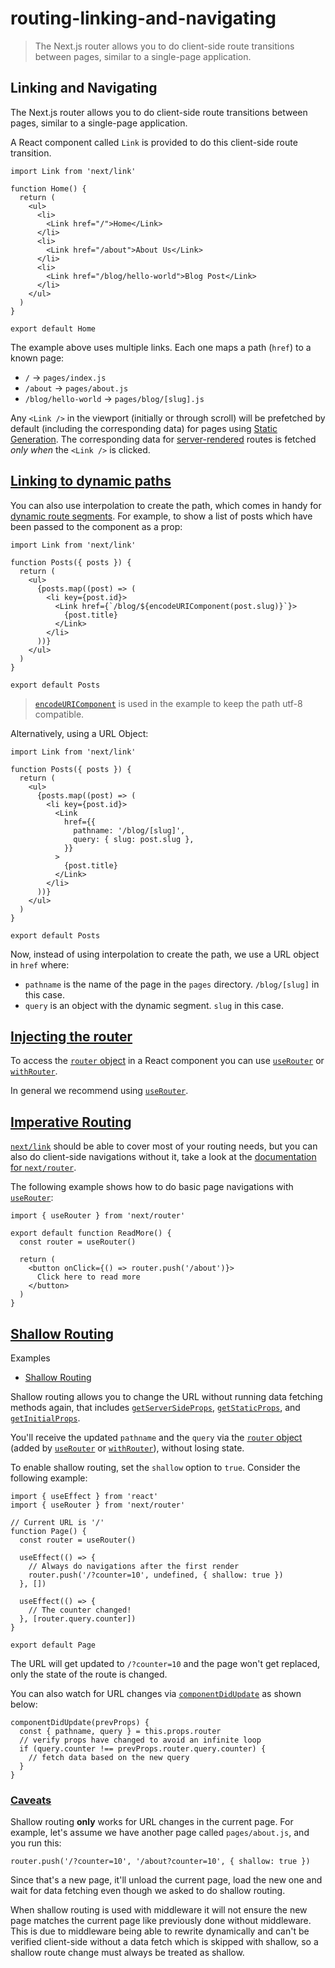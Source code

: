 # routing-linking-and-navigating

> The Next.js router allows you to do client-side route transitions between pages, similar to a single-page application.



## Linking and Navigating

The Next.js router allows you to do client-side route transitions between pages, similar to a single-page application.

A React component called `Link` is provided to do this client-side route transition.

    import Link from 'next/link'
     
    function Home() {
      return (
        <ul>
          <li>
            <Link href="/">Home</Link>
          </li>
          <li>
            <Link href="/about">About Us</Link>
          </li>
          <li>
            <Link href="/blog/hello-world">Blog Post</Link>
          </li>
        </ul>
      )
    }
     
    export default Home

The example above uses multiple links. Each one maps a path (`href`) to a known page:

*   `/` → `pages/index.js`
*   `/about` → `pages/about.js`
*   `/blog/hello-world` → `pages/blog/[slug].js`

Any `<Link />` in the viewport (initially or through scroll) will be prefetched by default (including the corresponding data) for pages using [Static Generation](/docs/pages/building-your-application/data-fetching/get-static-props). The corresponding data for [server-rendered](/docs/pages/building-your-application/data-fetching/get-server-side-props) routes is fetched _only when_ the `<Link />` is clicked.

## [Linking to dynamic paths](#linking-to-dynamic-paths)

You can also use interpolation to create the path, which comes in handy for [dynamic route segments](/docs/pages/building-your-application/routing/dynamic-routes). For example, to show a list of posts which have been passed to the component as a prop:

    import Link from 'next/link'
     
    function Posts({ posts }) {
      return (
        <ul>
          {posts.map((post) => (
            <li key={post.id}>
              <Link href={`/blog/${encodeURIComponent(post.slug)}`}>
                {post.title}
              </Link>
            </li>
          ))}
        </ul>
      )
    }
     
    export default Posts

> [`encodeURIComponent`](https://developer.mozilla.org/docs/Web/JavaScript/Reference/Global_Objects/encodeURIComponent) is used in the example to keep the path utf-8 compatible.

Alternatively, using a URL Object:

    import Link from 'next/link'
     
    function Posts({ posts }) {
      return (
        <ul>
          {posts.map((post) => (
            <li key={post.id}>
              <Link
                href={{
                  pathname: '/blog/[slug]',
                  query: { slug: post.slug },
                }}
              >
                {post.title}
              </Link>
            </li>
          ))}
        </ul>
      )
    }
     
    export default Posts

Now, instead of using interpolation to create the path, we use a URL object in `href` where:

*   `pathname` is the name of the page in the `pages` directory. `/blog/[slug]` in this case.
*   `query` is an object with the dynamic segment. `slug` in this case.

## [Injecting the router](#injecting-the-router)

To access the [`router` object](about:/docs/pages/api-reference/functions/use-router#router-object) in a React component you can use [`useRouter`](/docs/pages/api-reference/functions/use-router) or [`withRouter`](about:/docs/pages/api-reference/functions/use-router#withrouter).

In general we recommend using [`useRouter`](/docs/pages/api-reference/functions/use-router).

## [Imperative Routing](#imperative-routing)

[`next/link`](/docs/pages/api-reference/components/link) should be able to cover most of your routing needs, but you can also do client-side navigations without it, take a look at the [documentation for `next/router`](/docs/pages/api-reference/functions/use-router).

The following example shows how to do basic page navigations with [`useRouter`](/docs/pages/api-reference/functions/use-router):

    import { useRouter } from 'next/router'
     
    export default function ReadMore() {
      const router = useRouter()
     
      return (
        <button onClick={() => router.push('/about')}>
          Click here to read more
        </button>
      )
    }

## [Shallow Routing](#shallow-routing)

Examples

*   [Shallow Routing](https://github.com/vercel/next.js/tree/canary/examples/with-shallow-routing)

Shallow routing allows you to change the URL without running data fetching methods again, that includes [`getServerSideProps`](/docs/pages/building-your-application/data-fetching/get-server-side-props), [`getStaticProps`](/docs/pages/building-your-application/data-fetching/get-static-props), and [`getInitialProps`](/docs/pages/api-reference/functions/get-initial-props).

You'll receive the updated `pathname` and the `query` via the [`router` object](about:/docs/pages/api-reference/functions/use-router#router-object) (added by [`useRouter`](/docs/pages/api-reference/functions/use-router) or [`withRouter`](about:/docs/pages/api-reference/functions/use-router#withrouter)), without losing state.

To enable shallow routing, set the `shallow` option to `true`. Consider the following example:

    import { useEffect } from 'react'
    import { useRouter } from 'next/router'
     
    // Current URL is '/'
    function Page() {
      const router = useRouter()
     
      useEffect(() => {
        // Always do navigations after the first render
        router.push('/?counter=10', undefined, { shallow: true })
      }, [])
     
      useEffect(() => {
        // The counter changed!
      }, [router.query.counter])
    }
     
    export default Page

The URL will get updated to `/?counter=10` and the page won't get replaced, only the state of the route is changed.

You can also watch for URL changes via [`componentDidUpdate`](https://react.dev/reference/react/Component#componentdidupdate) as shown below:

    componentDidUpdate(prevProps) {
      const { pathname, query } = this.props.router
      // verify props have changed to avoid an infinite loop
      if (query.counter !== prevProps.router.query.counter) {
        // fetch data based on the new query
      }
    }

### [Caveats](#caveats)

Shallow routing **only** works for URL changes in the current page. For example, let's assume we have another page called `pages/about.js`, and you run this:

    router.push('/?counter=10', '/about?counter=10', { shallow: true })

Since that's a new page, it'll unload the current page, load the new one and wait for data fetching even though we asked to do shallow routing.

When shallow routing is used with middleware it will not ensure the new page matches the current page like previously done without middleware. This is due to middleware being able to rewrite dynamically and can't be verified client-side without a data fetch which is skipped with shallow, so a shallow route change must always be treated as shallow.
